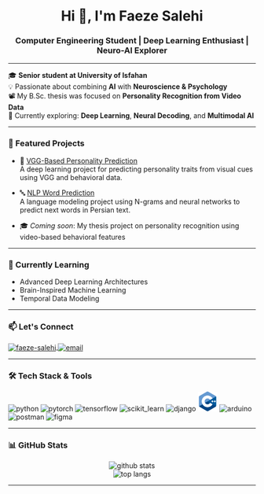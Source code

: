 <h1 align="center">Hi 👋, I'm Faeze Salehi</h1>
<h3 align="center">Computer Engineering Student | Deep Learning Enthusiast | Neuro-AI Explorer</h3>

---

🎓 **Senior student at University of Isfahan**  
💡 Passionate about combining **AI** with **Neuroscience & Psychology**  
📽️ My B.Sc. thesis was focused on **Personality Recognition from Video Data**  
🧠 Currently exploring: **Deep Learning**, **Neural Decoding**, and **Multimodal AI**

---

### 🚀 Featured Projects
- 🧠 [VGG-Based Personality Prediction](https://github.com/faz-7/VGG-Personality-Prediction)  
  A deep learning project for predicting personality traits from visual cues using VGG and behavioral data.

- 🔤 [NLP Word Prediction](https://github.com/faz-7/NLP-Word-Prediction)  
  A language modeling project using N-grams and neural networks to predict next words in Persian text.
  
- 🎓 *Coming soon*: My thesis project on personality recognition using video-based behavioral features

---

### 🌱 Currently Learning
- Advanced Deep Learning Architectures  
- Brain-Inspired Machine Learning  
- Temporal Data Modeling

---

### 📫 Let's Connect
<p align="left">
  <a href="https://www.linkedin.com/in/faeze-salehi7" target="_blank">
    <img align="center" src="https://raw.githubusercontent.com/rahuldkjain/github-profile-readme-generator/master/src/images/icons/Social/linked-in-alt.svg" alt="faeze-salehi" height="30" width="40" />
  </a>
  <a href="mailto:faezesalehi.pub@gmail.com">
    <img align="center" src="https://upload.wikimedia.org/wikipedia/commons/4/4e/Gmail_Icon.png" alt="email" height="30" width="40" />
  </a>
</p>

---

### 🛠️ Tech Stack & Tools
<p align="left">
  <img src="https://cdn.worldvectorlogo.com/logos/python-5.svg" alt="python" width="40" height="40"/>
  <img src="https://www.vectorlogo.zone/logos/pytorch/pytorch-icon.svg" alt="pytorch" width="40" height="40"/>
  <img src="https://www.vectorlogo.zone/logos/tensorflow/tensorflow-icon.svg" alt="tensorflow" width="40" height="40"/>
  <img src="https://upload.wikimedia.org/wikipedia/commons/0/05/Scikit_learn_logo_small.svg" alt="scikit_learn" width="40" height="40"/>
  <img src="https://cdn.worldvectorlogo.com/logos/django.svg" alt="django" width="40" height="40"/>
  <img src="https://raw.githubusercontent.com/devicons/devicon/master/icons/cplusplus/cplusplus-original.svg" alt="cplusplus" width="40" height="40"/>
  <img src="https://cdn.worldvectorlogo.com/logos/arduino-1.svg" alt="arduino" width="40" height="40"/>
  <img src="https://www.vectorlogo.zone/logos/getpostman/getpostman-icon.svg" alt="postman" width="40" height="40"/>
  <img src="https://www.vectorlogo.zone/logos/figma/figma-icon.svg" alt="figma" width="40" height="40"/>
</p>

---

### 📊 GitHub Stats
<p align="center">
  <img src="https://github-readme-stats.vercel.app/api?username=faz-7&show_icons=true&theme=radical" alt="github stats"/>
  <br />
  <img src="https://github-readme-stats.vercel.app/api/top-langs/?username=faz-7&layout=compact&theme=radical" alt="top langs"/>
</p>

---
